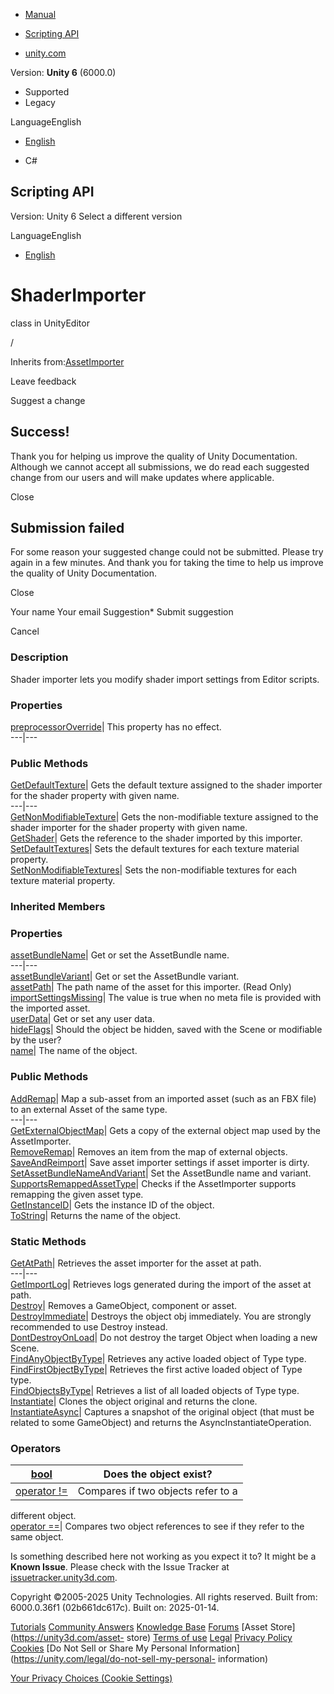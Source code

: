 [ ]()

  * [Manual](../Manual/index.html)
  * [Scripting API](../ScriptReference/index.html)

  * [unity.com](https://unity.com/)

Version: **Unity 6** (6000.0)

  * Supported
  * Legacy

LanguageEnglish

  * [English]()

  * C#

[ ](https://docs.unity3d.com)

## Scripting API

Version: Unity 6 Select a different version

LanguageEnglish

  * [English]()

# ShaderImporter

class in UnityEditor

/

Inherits from:[AssetImporter](AssetImporter.html)

Leave feedback

Suggest a change

## Success!

Thank you for helping us improve the quality of Unity Documentation. Although
we cannot accept all submissions, we do read each suggested change from our
users and will make updates where applicable.

Close

## Submission failed

For some reason your suggested change could not be submitted. Please <a>try
again</a> in a few minutes. And thank you for taking the time to help us
improve the quality of Unity Documentation.

Close

Your name Your email Suggestion* Submit suggestion

Cancel

[ ]()

### Description

Shader importer lets you modify shader import settings from Editor scripts.

### Properties

[preprocessorOverride](ShaderImporter-preprocessorOverride.html)| This
property has no effect.  
---|---  
  
### Public Methods

[GetDefaultTexture](ShaderImporter.GetDefaultTexture.html)| Gets the default
texture assigned to the shader importer for the shader property with given
name.  
---|---  
[GetNonModifiableTexture](ShaderImporter.GetNonModifiableTexture.html)| Gets
the non-modifiable texture assigned to the shader importer for the shader
property with given name.  
[GetShader](ShaderImporter.GetShader.html)| Gets the reference to the shader
imported by this importer.  
[SetDefaultTextures](ShaderImporter.SetDefaultTextures.html)| Sets the default
textures for each texture material property.  
[SetNonModifiableTextures](ShaderImporter.SetNonModifiableTextures.html)| Sets
the non-modifiable textures for each texture material property.  
  
### Inherited Members

### Properties

[assetBundleName](AssetImporter-assetBundleName.html)| Get or set the
AssetBundle name.  
---|---  
[assetBundleVariant](AssetImporter-assetBundleVariant.html)| Get or set the
AssetBundle variant.  
[assetPath](AssetImporter-assetPath.html)| The path name of the asset for this
importer. (Read Only)  
[importSettingsMissing](AssetImporter-importSettingsMissing.html)| The value
is true when no meta file is provided with the imported asset.  
[userData](AssetImporter-userData.html)| Get or set any user data.  
[hideFlags](Object-hideFlags.html)| Should the object be hidden, saved with
the Scene or modifiable by the user?  
[name](Object-name.html)| The name of the object.  
  
### Public Methods

[AddRemap](AssetImporter.AddRemap.html)| Map a sub-asset from an imported
asset (such as an FBX file) to an external Asset of the same type.  
---|---  
[GetExternalObjectMap](AssetImporter.GetExternalObjectMap.html)| Gets a copy
of the external object map used by the AssetImporter.  
[RemoveRemap](AssetImporter.RemoveRemap.html)| Removes an item from the map of
external objects.  
[SaveAndReimport](AssetImporter.SaveAndReimport.html)| Save asset importer
settings if asset importer is dirty.  
[SetAssetBundleNameAndVariant](AssetImporter.SetAssetBundleNameAndVariant.html)|
Set the AssetBundle name and variant.  
[SupportsRemappedAssetType](AssetImporter.SupportsRemappedAssetType.html)|
Checks if the AssetImporter supports remapping the given asset type.  
[GetInstanceID](Object.GetInstanceID.html)| Gets the instance ID of the
object.  
[ToString](Object.ToString.html)| Returns the name of the object.  
  
### Static Methods

[GetAtPath](AssetImporter.GetAtPath.html)| Retrieves the asset importer for
the asset at path.  
---|---  
[GetImportLog](AssetImporter.GetImportLog.html)| Retrieves logs generated
during the import of the asset at path.  
[Destroy](Object.Destroy.html)| Removes a GameObject, component or asset.  
[DestroyImmediate](Object.DestroyImmediate.html)| Destroys the object obj
immediately. You are strongly recommended to use Destroy instead.  
[DontDestroyOnLoad](Object.DontDestroyOnLoad.html)| Do not destroy the target
Object when loading a new Scene.  
[FindAnyObjectByType](Object.FindAnyObjectByType.html)| Retrieves any active
loaded object of Type type.  
[FindFirstObjectByType](Object.FindFirstObjectByType.html)| Retrieves the
first active loaded object of Type type.  
[FindObjectsByType](Object.FindObjectsByType.html)| Retrieves a list of all
loaded objects of Type type.  
[Instantiate](Object.Instantiate.html)| Clones the object original and returns
the clone.  
[InstantiateAsync](Object.InstantiateAsync.html)| Captures a snapshot of the
original object (that must be related to some GameObject) and returns the
AsyncInstantiateOperation.  
  
### Operators

[bool](Object-operator_Object.html)| Does the object exist?  
---|---  
[operator !=](Object-operator_ne.html)| Compares if two objects refer to a
different object.  
[operator ==](Object-operator_eq.html)| Compares two object references to see
if they refer to the same object.  
  
Is something described here not working as you expect it to? It might be a
**Known Issue**. Please check with the Issue Tracker at
[issuetracker.unity3d.com](https://issuetracker.unity3d.com).

Copyright ©2005-2025 Unity Technologies. All rights reserved. Built from:
6000.0.36f1 (02b661dc617c). Built on: 2025-01-14.

[Tutorials](https://unity3d.com/learn) [Community
Answers](https://answers.unity3d.com) [Knowledge
Base](https://support.unity3d.com/hc/en-us)
[Forums](https://forum.unity3d.com) [Asset Store](https://unity3d.com/asset-
store) [Terms of use](https://docs.unity3d.com/Manual/TermsOfUse.html)
[Legal](https://unity.com/legal) [Privacy
Policy](https://unity.com/legal/privacy-policy)
[Cookies](https://unity.com/legal/cookie-policy) [Do Not Sell or Share My
Personal Information](https://unity.com/legal/do-not-sell-my-personal-
information)

[Your Privacy Choices (Cookie Settings)](javascript:void\(0\);)

